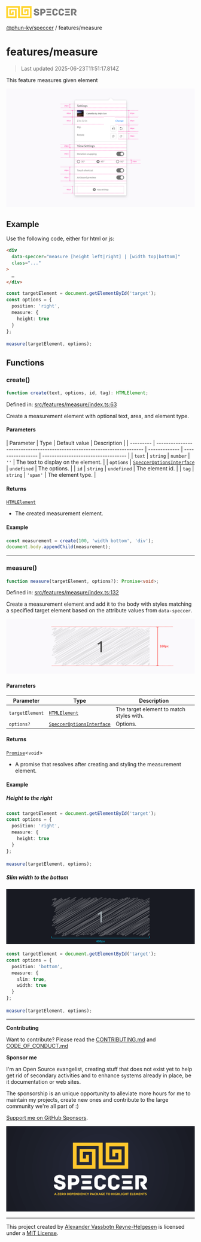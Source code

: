 <div><img alt="SPECCER logo" src="https://raw.githubusercontent.com/phun-ky/speccer/main/public/logo-speccer-horizontal-colored-package.svg?raw=true" style="max-height:32px;"/></div>

[@phun-ky/speccer](../README.md) / features/measure

# features/measure

> Last updated 2025-06-23T11:51:17.814Z

This feature measures given element

![pin](https://github.com/phun-ky/speccer/blob/main/public/speccer-pin-measure-height-light.png?raw=true)

## Example

Use the following code, either for html or js:

```html
<div
  data-speccer="measure [height left|right] | [width top|bottom]"
  class="..."
>
  …
</div>
```

```ts
const targetElement = document.getElementById('target');
const options = {
  position: 'right',
  measure: {
    height: true
  }
};

measure(targetElement, options);
```

## Functions

### create()

```ts
function create(text, options, id, tag): HTMLElement;
```

Defined in:
[src/features/measure/index.ts:63](https://github.com/phun-ky/speccer/blob/main/src/features/measure/index.ts#L63)

Create a measurement element with optional text, area, and element type.

#### Parameters

| Parameter | Type                                                                     | Default value | Description       |
| --------- | ------------------------------------------------------------------------ | ------------- | ----------------- | ----------------------------------- |
| `text`    | `string`                                                                 | `number`      | `''`              | The text to display on the element. |
| `options` | [`SpeccerOptionsInterface`](../types/speccer.md#specceroptionsinterface) | `undefined`   | The options.      |
| `id`      | `string`                                                                 | `undefined`   | The element id.   |
| `tag`     | `string`                                                                 | `'span'`      | The element type. |

#### Returns

[`HTMLElement`](https://developer.mozilla.org/docs/Web/API/HTMLElement)

- The created measurement element.

#### Example

```ts
const measurement = create(100, 'width bottom', 'div');
document.body.appendChild(measurement);
```

---

### measure()

```ts
function measure(targetElement, options?): Promise<void>;
```

Defined in:
[src/features/measure/index.ts:132](https://github.com/phun-ky/speccer/blob/main/src/features/measure/index.ts#L132)

Create a measurement element and add it to the body with styles matching a
specified target element based on the attribute values from `data-speccer`.

![measure](https://github.com/phun-ky/speccer/blob/main/public/speccer-measure-right-full-light.png?raw=true)

#### Parameters

| Parameter       | Type                                                                     | Description                              |
| --------------- | ------------------------------------------------------------------------ | ---------------------------------------- |
| `targetElement` | [`HTMLElement`](https://developer.mozilla.org/docs/Web/API/HTMLElement)  | The target element to match styles with. |
| `options?`      | [`SpeccerOptionsInterface`](../types/speccer.md#specceroptionsinterface) | Options.                                 |

#### Returns

[`Promise`](https://developer.mozilla.org/docs/Web/JavaScript/Reference/Global_Objects/Promise)<`void`>

- A promise that resolves after creating and styling the measurement element.

#### Example

##### Height to the right

```ts
const targetElement = document.getElementById('target');
const options = {
  position: 'right',
  measure: {
    height: true
  }
};

measure(targetElement, options);
```

##### Slim width to the bottom

![measure](https://github.com/phun-ky/speccer/blob/main/public/speccer-measure-bottom-dark.png?raw=true)

```ts
const targetElement = document.getElementById('target');
const options = {
  position: 'bottom',
  measure: {
    slim: true,
    width: true
  }
};

measure(targetElement, options);
```

---

**Contributing**

Want to contribute? Please read the
[CONTRIBUTING.md](https://github.com/phun-ky/speccer/blob/main/CONTRIBUTING.md)
and
[CODE_OF_CONDUCT.md](https://github.com/phun-ky/speccer/blob/main/CODE_OF_CONDUCT.md)

**Sponsor me**

I'm an Open Source evangelist, creating stuff that does not exist yet to help
get rid of secondary activities and to enhance systems already in place, be it
documentation or web sites.

The sponsorship is an unique opportunity to alleviate more hours for me to
maintain my projects, create new ones and contribute to the large community
we're all part of :)

[Support me on GitHub Sponsors](https://github.com/sponsors/phun-ky).

![Speccer banner, with logo and slogan: A zero dependency package to annotate or highlight elements](https://github.com/phun-ky/speccer/blob/main/public/speccer-banner.png?raw=true)

---

This project created by [Alexander Vassbotn Røyne-Helgesen](http://phun-ky.net)
is licensed under a [MIT License](https://choosealicense.com/licenses/mit/).

